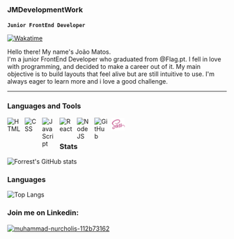 ### JMDevelopmentWork


**`Junior FrontEnd Developer`**

<a href="https://wakatime.com/@Matos"><img src="https://wakatime.com/badge/user/3081847d-58fb-4b8f-9dc5-a099e345ca99.svg" alt="Wakatime" /></a>

Hello there! My name's João Matos.<br/>
I'm a junior FrontEnd Developer who graduated from @Flag.pt. I fell in love with programming, and decided to make a career out of it. My main objective is to build layouts that feel alive but are still intuitive to use. I'm always eager to learn more and i love a good challenge.


---

###  Languages and Tools


<img align="left" alt="HTML" width="30px" style="padding-right:10px;" src="https://cdn.jsdelivr.net/gh/devicons/devicon/icons/html5/html5-plain.svg" />
<img align="left" alt="CSS" width="30px" style="padding-right:10px;" src="https://cdn.jsdelivr.net/gh/devicons/devicon/icons/css3/css3-plain.svg" />
<img align="left" alt="JavaScript" width="30px" style="padding-right:10px;" src="https://cdn.jsdelivr.net/gh/devicons/devicon/icons/javascript/javascript-plain.svg" />
<img align="left" alt="React" width="30px" style="padding-right:10px;" src="https://cdn.jsdelivr.net/gh/devicons/devicon/icons/react/react-original.svg" />
<img align="left" alt="NodeJS" width="30px" style="padding-right:10px;" src="https://cdn.jsdelivr.net/gh/devicons/devicon/icons/nodejs/nodejs-original.svg" />
<img align="left" alt="GitHub" width="30px" style="padding-right:10px;" src="https://cdn.jsdelivr.net/gh/devicons/devicon/icons/github/github-original.svg" />
<img align="left" alt="Sass" width="30px" style="padding-right:10px;" src="https://github.com/devicons/devicon/blob/master/icons/sass/sass-original.svg" />


<br />

#


### Stats

![Forrest's GitHub stats](https://github-readme-stats.vercel.app/api?username=JMDevelopmentWorks&show_icons=true&theme=material-palenight)




### Languages
![Top Langs](https://github-readme-stats.vercel.app/api/top-langs/?username=JMDevelopmentWorks&show_icons=true&theme=material-palenight)



###


<h3 align="left">Join me on Linkedin: </h3>
<p align="left">
<a href="https://www.linkedin.com/in/joaomatosdevelopment/" target="_blank"><img align="center" src="https://raw.githubusercontent.com/rahuldkjain/github-profile-readme-generator/master/src/images/icons/Social/linked-in-alt.svg" alt="muhammad-nurcholis-112b73162" height="30" width="40" /></a>
</p>

###

